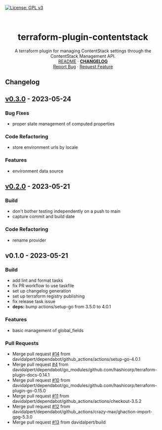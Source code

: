 <!-- PROJECT SHIELDS -->
<!--
*** https://www.markdownguide.org/basic-syntax/#reference-style-links
-->
[![License: GPL v3][license-shield]][license-url]
<!-- [![Issues][issues-shield]][issues-url] -->
<!-- [![Forks][forks-shield]][forks-url] -->
<!-- ![GitHub Contributors][contributors-shield] -->
<!-- ![GitHub Contributors Image][contributors-image-url] -->

<!-- PROJECT LOGO -->
<br />
<!-- vale Google.Headings = NO -->
<h1 align="center">terraform-plugin-contentstack</h1>
<!-- vale Google.Headings = YES -->

<p align="center">
  A terraform plugin for managing ContentStack settings through the ContentStack Management API.
  <br />
  <a href="./README.md">README</a>
  ·
  <a href="./CHANGELOG.md"><strong>CHANGELOG</strong></a>
  <br />
  <!-- <a href="https://github.com/davidalpert/terraform-provider-contentstack">View Demo</a>
  · -->
  <a href="https://github.com/davidalpert/terraform-provider-contentstack/issues">Report Bug</a>
  ·
  <a href="https://github.com/davidalpert/terraform-provider-contentstack/issues">Request Feature</a>
</p>

## Changelog


<a name="v0.3.0"></a>
## [v0.3.0] - 2023-05-24
### Bug Fixes
- proper state management of computed properties

### Code Refactoring
- store environment urls by locale

### Features
- environment data source


<a name="v0.2.0"></a>
## [v0.2.0] - 2023-05-21
### Build
- don't bother testing independently on a push to main
- capture commit and build date

### Code Refactoring
- rename provider


<a name="v0.1.0"></a>
## v0.1.0 - 2023-05-21
### Build
- add lint and format tasks
- fix PR workflow to use taskfile
- set up changelog generation
- set up terraform registry publishing
- fix release task issue
- **deps:** bump actions/setup-go from 3.5.0 to 4.0.1

### Features
- basic management of global_fields

### Pull Requests
- Merge pull request [#14](https://github.com/davidalpert/go-git-mob/issues/14) from davidalpert/dependabot/github_actions/actions/setup-go-4.0.1
- Merge pull request [#4](https://github.com/davidalpert/go-git-mob/issues/4) from davidalpert/dependabot/go_modules/github.com/hashicorp/terraform-plugin-docs-0.14.1
- Merge pull request [#10](https://github.com/davidalpert/go-git-mob/issues/10) from davidalpert/dependabot/go_modules/github.com/hashicorp/terraform-plugin-go-0.15.0
- Merge pull request [#11](https://github.com/davidalpert/go-git-mob/issues/11) from davidalpert/dependabot/github_actions/actions/checkout-3.5.2
- Merge pull request [#12](https://github.com/davidalpert/go-git-mob/issues/12) from davidalpert/dependabot/github_actions/crazy-max/ghaction-import-gpg-5.3.0
- Merge pull request [#13](https://github.com/davidalpert/go-git-mob/issues/13) from davidalpert/build


[Unreleased]: https://github.com/davidalpert/go-git-mob/compare/v0.3.0...HEAD
[v0.3.0]: https://github.com/davidalpert/go-git-mob/compare/v0.2.0...v0.3.0
[v0.2.0]: https://github.com/davidalpert/go-git-mob/compare/v0.1.0...v0.2.0
[license-shield]: https://img.shields.io/badge/License-MIT-yellow.svg
[license-url]: https://opensource.org/licenses/MIT
